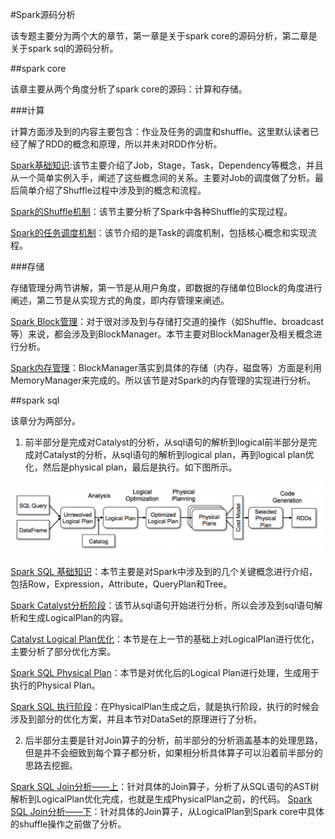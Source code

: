 #Spark源码分析

该专题主要分为两个大的章节，第一章是关于spark core的源码分析，第二章是关于spark sql的源码分析。

##spark core

该章主要从两个角度分析了spark core的源码：计算和存储。

###计算

计算方面涉及到的内容主要包含：作业及任务的调度和shuffle。这里默认读者已经了解了RDD的概念和原理，所以并未对RDD作分析。

[Spark基础知识][1]:该节主要介绍了Job，Stage，Task，Dependency等概念，并且从一个简单实例入手，阐述了这些概念间的关系。主要对Job的调度做了分析。最后简单介绍了Shuffle过程中涉及到的概念和流程。

[Spark的Shuffle机制][2]：该节主要分析了Spark中各种Shuffle的实现过程。

[Spark的任务调度机制][3]：该节介绍的是Task的调度机制，包括核心概念和实现流程。

###存储

存储管理分两节讲解，第一节是从用户角度，即数据的存储单位Block的角度进行阐述，第二节是从实现方式的角度，即内存管理来阐述。

[Spark Block管理][4]：对于很对涉及到与存储打交道的操作（如Shuffle、broadcast等）来说，都会涉及到BlockManager。本节主要对BlockManager及相关概念进行分析。

[Spark内存管理][5]：BlockManager落实到具体的存储（内存，磁盘等）方面是利用MemoryManager来完成的。所以该节是对Spark的内存管理的实现进行分析。

##spark sql

该章分为两部分。

1. 前半部分是完成对Catalyst的分析，从sql语句的解析到logical前半部分是完成对Catalyst的分析，从sql语句的解析到logical plan，再到logical plan优化，然后是physical plan，最后是执行。如下图所示。

![Catalyst实现][Catalyst]

[Spark SQL 基础知识][7]：本节主要是对Spark中涉及到的几个关键概念进行介绍，包括Row，Expression，Attribute，QueryPlan和Tree。

[Spark Catalyst分析阶段][6]：该节从sql语句开始进行分析，所以会涉及到sql语句解析和生成LogicalPlan的内容。

[Catalyst Logical Plan优化][8]：本节是在上一节的基础上对LogicalPlan进行优化，主要分析了部分优化方案。

[Spark SQL Physical Plan][9]：本节是对优化后的Logical Plan进行处理，生成用于执行的Physical Plan。

[Spark SQL 执行阶段][10]：在PhysicalPlan生成之后，就是执行阶段，执行的时候会涉及到部分的优化方案，并且本节对DataSet的原理进行了分析。

2. 后半部分主要是针对Join算子的分析，前半部分的分析涵盖基本的处理思路，但是并不会细致到每个算子都分析，如果相分析具体算子可以沿着前半部分的思路去挖掘。

[Spark SQL Join分析——上][11]：针对具体的Join算子，分析了从SQL语句的AST树解析到LogicalPlan优化完成，也就是生成PhysicalPlan之前，的代码。
[Spark SQL Join分析——下][12]：针对具体的Join算子，从LogicalPlan到Spark core中具体的shuffle操作之前做了分析。

[1]:https://github.com/summerDG/spark-code-ananlysis/blob/master/analysis/core/spark_shuffle.md
[2]:https://github.com/summerDG/spark-code-ananlysis/blob/master/analysis/core/spark_sort_shuffle.md
[3]:https://github.com/summerDG/spark-code-ananlysis/blob/master/analysis/core/task_schedule.md
[4]:https://github.com/summerDG/spark-code-ananlysis/blob/master/analysis/core/block_manager.md
[5]:https://github.com/summerDG/spark-code-ananlysis/blob/master/analysis/core/memory_manager.md
[6]:https://github.com/summerDG/spark-code-ananlysis/blob/master/analysis/sql/spark_sql_parser.md
[7]:https://github.com/summerDG/spark-code-ananlysis/blob/master/analysis/sql/spark_sql_preparation.md
[8]:https://github.com/summerDG/spark-code-ananlysis/blob/master/analysis/sql/spark_sql_optimize.md
[9]:https://github.com/summerDG/spark-code-ananlysis/blob/master/analysis/sql/spark_sql_physicalplan.md
[10]:https://github.com/summerDG/spark-code-ananlysis/blob/master/analysis/sql/spark_sql_execution.md
[11]:https://github.com/summerDG/spark-code-ananlysis/blob/master/analysis/sql/spark_sql_join_1.md
[12]:https://github.com/summerDG/spark-code-ananlysis/blob/master/analysis/sql/spark_sql_join_2.md
[Catalyst]:pic/Catalyst-Optimizer-diagram.png
